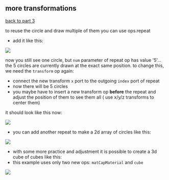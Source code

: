
## more transformations

[back to part 3](/doc/beginner3)


to reuse the circle and draw multiple of them you can use ops.repeat

- add it like this:

![](/doc/beginner_repeat1.png)

now you still see one circle, but ```num``` parameter of repeat op has value '5'...
the 5 circles are currently drawn at the exact same position.
to change this, we need the ```transform``` op again:

- connect the new transform ```x``` port to the outgoing ```index``` port of repeat
- now there will be 5 circles 
- you maybe have to insert a new transform op __before__ the repeat and adjust the position of them to see them all ( use x/y/z transforms to center them)

it should look like this now:

![](/doc/beginner_repeat2.png)

- you can add another repeat to make a 2d array of circles like this:

![](/doc/beginner_repeat3.png)


- with some more practice and adjustment it is possible to create a 3d cube of cubes like this:
- this example uses only two new ops: ```matCapMaterial``` and ```cube```

![](/doc/beginner_repeat4.png)

